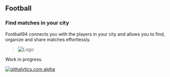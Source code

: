 Football
--------

### Find matches in your city
Football94 connects you with the players in your city and allows you to find, organize and share matches effortlessly.

> ![Logo](http://i41.tinypic.com/295wmqq.jpg)

Work in progress.

[![githalytics.com alpha](https://cruel-carlota.pagodabox.com/7da1667e7af286435d4348d18b6a52a6 "githalytics.com")](http://githalytics.com/pablodenadai/Football94)
